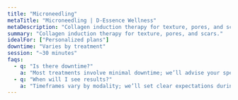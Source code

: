 ```yaml
---
title: "Microneedling"
metaTitle: "Microneedling | D-Essence Wellness"
metaDescription: "Collagen induction therapy for texture, pores, and scars."
summary: "Collagen induction therapy for texture, pores, and scars."
idealFor: ["Personalized plans"]
downtime: "Varies by treatment"
session: "~30 minutes"
faqs:
  - q: "Is there downtime?"
    a: "Most treatments involve minimal downtime; we’ll advise your specific case."
  - q: "When will I see results?"
    a: "Timeframes vary by modality; we’ll set clear expectations during consultation."
---
```

